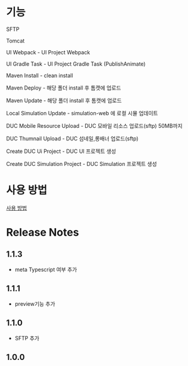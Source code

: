 # 기능

SFTP

Tomcat

UI Webpack - UI Project Webpack

UI Gradle Task - UI Project Gradle Task (PublishAnimate)

Maven Install - clean install

Maven Deploy - 해당 폴더 install 후 톰캣에 업로드

Maven Update - 해당 폴더 install 후 톰캣에 업로드

Local Simulation Update - simulation-web 에 로컬 시뮬 업데이트

DUC Mobile Resource Upload - DUC 모바일 리소스 업로드(sftp) 50MB까지

DUC Thumnail Upload - DUC 섬네일,롱배너 업로드(sftp)

Create DUC Ui Project - DUC UI 프로젝트 생성

Create DUC Simulation Project - DUC Simulation 프로젝트 생성

# 사용 방법

[사용 방법](https://studio-g.atlassian.net/wiki/spaces/slotdug/pages/731545942/VS+Code+Extension)

# Release Notes

## 1.1.3
- meta Typescript 여부 추가

## 1.1.1
- preview기능 추가

## 1.1.0
- SFTP 추가

## 1.0.0
